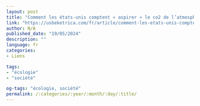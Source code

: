 ```yaml
---
layout: post
title: "Comment les états-unis comptent « aspirer » le co2 de l’atmosphère avec des ventilateurs"
link: "https://usbeketrica.com/fr/article/comment-les-etats-unis-comptent-aspirer-le-co2-de-l-atmosphere"
author: N/A
published_date: "19/05/2024"
description: ""
language: fr
categories:
- Liens

tags:
- "écologie"
- "société"

og-tags: "écologie, société"
permalink: /:categories/:year/:month/:day/:title/
---
```

